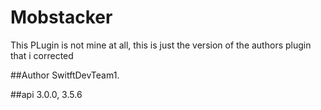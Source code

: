# Mobstacker
This PLugin is not mine at all, this is just the version of the authors plugin that i corrected

##Author
SwitftDevTeam1.

##api
3.0.0, 3.5.6
